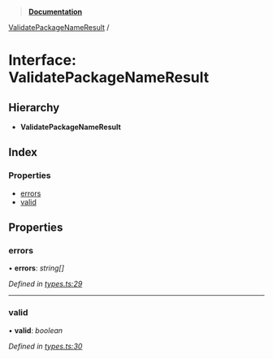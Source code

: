 > **[Documentation](../README.md)**

[ValidatePackageNameResult](validatepackagenameresult.md) /

# Interface: ValidatePackageNameResult

## Hierarchy

* **ValidatePackageNameResult**

## Index

### Properties

* [errors](validatepackagenameresult.md#errors)
* [valid](validatepackagenameresult.md#valid)

## Properties

###  errors

• **errors**: *string[]*

*Defined in [types.ts:29](https://github.com/dylanaubrey/repodog/blob/138221e/packages/helpers/src/types.ts#L29)*

___

###  valid

• **valid**: *boolean*

*Defined in [types.ts:30](https://github.com/dylanaubrey/repodog/blob/138221e/packages/helpers/src/types.ts#L30)*
